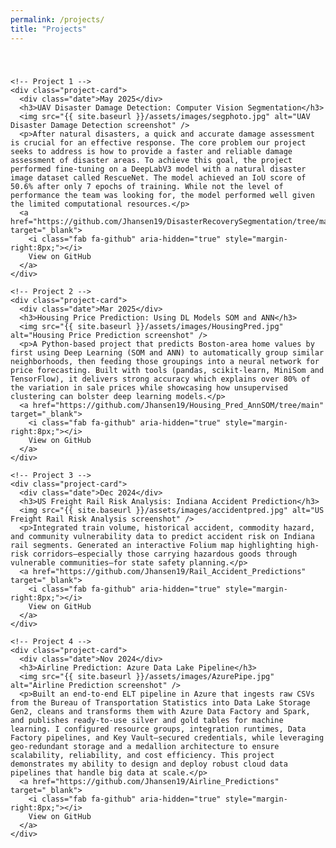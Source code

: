 ```yaml
---
permalink: /projects/
title: "Projects"
---
```


<!-- page-specific tweaks – no background here -->
<style>
  /* === Projects Grid (vertical stack with spacing) === */
  .projects-grid {
    display: grid;
    grid-template-columns: 1fr;
    row-gap: 40px;   /* ↑ space between each project card */
    margin: 40px auto; /* optional top/bottom margin, center grid */
    max-width: 800px;
  }

  /* === Individual Project Cards (frosted-glass look) === */
  .project-card {
    position: relative;                  /* for absolutely-positioned date */
    background: rgba(0, 0, 0, 0.5);      /* semi-transparent dark */
    backdrop-filter: blur(8px);          /* blur behind the card */
    border: 1px solid rgba(255, 255, 255, 0.5);
    border-radius: 12px;
    padding: 40px;
    color: #fff;
  }

  /* Date in the top-right corner */
  .project-card .date {
    position: absolute;
    top: 16px;
    right: 16px;
    font-size: 0.85em;
    font-weight: 500;
    color: rgba(255, 255, 255, 0.8);
  }

  .project-card img {
    width: 100%;
    max-width: 400px;
    height: auto;
    border-radius: 8px;
    margin-bottom: 15px;
    display: inline-block;
  }

  .project-card h3 {
    margin-top: 0;
    margin-bottom: 32px;  /* ↑ add space between title and paragraph */
  }

  .project-card p {
    line-height: 1.5;
  }

  .project-card a {
    display: inline-block;
    margin-top: 15px;
    padding: 8px 16px;
    text-decoration: none;
    color: #fff;
    border: 1px solid #fff;
    border-radius: 8px;
  }
</style>


<div class="projects-page">
  <div class="projects-grid">

    <!-- Project 1 -->
    <div class="project-card">
      <div class="date">May 2025</div>
      <h3>UAV Disaster Damage Detection: Computer Vision Segmentation</h3>
      <img src="{{ site.baseurl }}/assets/images/segphoto.jpg" alt="UAV Disaster Damage Detection screenshot" />
      <p>After natural disasters, a quick and accurate damage assessment is crucial for an effective response. The core problem our project seeks to address is how to provide a faster and reliable damage assessment of disaster areas. To achieve this goal, the project performed fine-tuning on a DeepLabV3 model with a natural disaster image dataset called RescueNet. The model achieved an IoU score of 50.6% after only 7 epochs of training. While not the level of performance the team was looking for, the model performed well given the limited computational resources.</p>
      <a href="https://github.com/Jhansen19/DisasterRecoverySegmentation/tree/main" target="_blank">
        <i class="fab fa-github" aria-hidden="true" style="margin-right:8px;"></i>
        View on GitHub
      </a>
    </div>
    
    <!-- Project 2 -->
    <div class="project-card">
      <div class="date">Mar 2025</div>
      <h3>Housing Price Prediction: Using DL Models SOM and ANN</h3>
      <img src="{{ site.baseurl }}/assets/images/HousingPred.jpg" alt="Housing Price Prediction screenshot" />
      <p>A Python-based project that predicts Boston-area home values by first using Deep Learning (SOM and ANN) to automatically group similar neighborhoods, then feeding those groupings into a neural network for price forecasting. Built with tools (pandas, scikit-learn, MiniSom and TensorFlow), it delivers strong accuracy which explains over 80% of the variation in sale prices while showcasing how unsupervised clustering can bolster deep learning models.</p>
      <a href="https://github.com/Jhansen19/Housing_Pred_AnnSOM/tree/main" target="_blank">
        <i class="fab fa-github" aria-hidden="true" style="margin-right:8px;"></i>
        View on GitHub
      </a>
    </div>
    
    <!-- Project 3 -->
    <div class="project-card">
      <div class="date">Dec 2024</div>
      <h3>US Freight Rail Risk Analysis: Indiana Accident Prediction</h3>
      <img src="{{ site.baseurl }}/assets/images/accidentpred.jpg" alt="US Freight Rail Risk Analysis screenshot" />
      <p>Integrated train volume, historical accident, commodity hazard, and community vulnerability data to predict accident risk on Indiana rail segments. Generated an interactive Folium map highlighting high-risk corridors—especially those carrying hazardous goods through vulnerable communities—for state safety planning.</p>
      <a href="https://github.com/Jhansen19/Rail_Accident_Predictions" target="_blank">
        <i class="fab fa-github" aria-hidden="true" style="margin-right:8px;"></i>
        View on GitHub
      </a>
    </div>
    
    <!-- Project 4 -->
    <div class="project-card">
      <div class="date">Nov 2024</div>
      <h3>Airline Prediction: Azure Data Lake Pipeline</h3>
      <img src="{{ site.baseurl }}/assets/images/AzurePipe.jpg" alt="Airline Prediction screenshot" />
      <p>Built an end-to-end ELT pipeline in Azure that ingests raw CSVs from the Bureau of Transportation Statistics into Data Lake Storage Gen2, cleans and transforms them with Azure Data Factory and Spark, and publishes ready-to-use silver and gold tables for machine learning. I configured resource groups, integration runtimes, Data Factory pipelines, and Key Vault–secured credentials, while leveraging geo-redundant storage and a medallion architecture to ensure scalability, reliability, and cost efficiency. This project demonstrates my ability to design and deploy robust cloud data pipelines that handle big data at scale.</p>
      <a href="https://github.com/Jhansen19/Airline_Predictions" target="_blank">
        <i class="fab fa-github" aria-hidden="true" style="margin-right:8px;"></i>
        View on GitHub
      </a>
    </div>

  </div>
</div>


